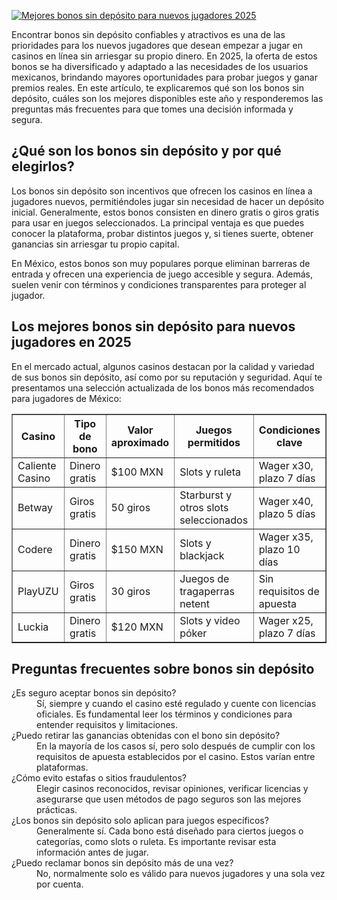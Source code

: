[![Mejores bonos sin depósito para nuevos jugadores 2025](https://123-caf.pages.dev/gitsignup.png)](https://vrmoo.ru/Bt82HjjY)

<p>Encontrar bonos sin depósito confiables y atractivos es una de las prioridades para los nuevos jugadores que desean empezar a jugar en casinos en línea sin arriesgar su propio dinero. En 2025, la oferta de estos bonos se ha diversificado y adaptado a las necesidades de los usuarios mexicanos, brindando mayores oportunidades para probar juegos y ganar premios reales. En este artículo, te explicaremos qué son los bonos sin depósito, cuáles son los mejores disponibles este año y responderemos las preguntas más frecuentes para que tomes una decisión informada y segura.</p>  <h2>¿Qué son los bonos sin depósito y por qué elegirlos?</h2> <p>Los bonos sin depósito son incentivos que ofrecen los casinos en línea a jugadores nuevos, permitiéndoles jugar sin necesidad de hacer un depósito inicial. Generalmente, estos bonos consisten en dinero gratis o giros gratis para usar en juegos seleccionados. La principal ventaja es que puedes conocer la plataforma, probar distintos juegos y, si tienes suerte, obtener ganancias sin arriesgar tu propio capital.</p> <p>En México, estos bonos son muy populares porque eliminan barreras de entrada y ofrecen una experiencia de juego accesible y segura. Además, suelen venir con términos y condiciones transparentes para proteger al jugador.</p>  <h2>Los mejores bonos sin depósito para nuevos jugadores en 2025</h2> <p>En el mercado actual, algunos casinos destacan por la calidad y variedad de sus bonos sin depósito, así como por su reputación y seguridad. Aquí te presentamos una selección actualizada de los bonos más recomendados para jugadores de México:</p>  <table border="1" cellpadding="8" cellspacing="0" style="border-collapse:collapse; width:100%;">   <thead>     <tr>       <th>Casino</th>       <th>Tipo de bono</th>       <th>Valor aproximado</th>       <th>Juegos permitidos</th>       <th>Condiciones clave</th>     </tr>   </thead>   <tbody>     <tr>       <td>Caliente Casino</td>       <td>Dinero gratis</td>       <td>$100 MXN</td>       <td>Slots y ruleta</td>       <td>Wager x30, plazo 7 días</td>     </tr>     <tr>       <td>Betway</td>       <td>Giros gratis</td>       <td>50 giros</td>       <td>Starburst y otros slots seleccionados</td>       <td>Wager x40, plazo 5 días</td>     </tr>     <tr>       <td>Codere</td>       <td>Dinero gratis</td>       <td>$150 MXN</td>       <td>Slots y blackjack</td>       <td>Wager x35, plazo 10 días</td>     </tr>     <tr>       <td>PlayUZU</td>       <td>Giros gratis</td>       <td>30 giros</td>       <td>Juegos de tragaperras netent</td>       <td>Sin requisitos de apuesta</td>     </tr>     <tr>       <td>Luckia</td>       <td>Dinero gratis</td>       <td>$120 MXN</td>       <td>Slots y video póker</td>       <td>Wager x25, plazo 7 días</td>     </tr>   </tbody> </table>  <h2>Preguntas frecuentes sobre bonos sin depósito</h2> <dl>   <dt>¿Es seguro aceptar bonos sin depósito?</dt>   <dd>Sí, siempre y cuando el casino esté regulado y cuente con licencias oficiales. Es fundamental leer los términos y condiciones para entender requisitos y limitaciones.</dd>    <dt>¿Puedo retirar las ganancias obtenidas con el bono sin depósito?</dt>   <dd>En la mayoría de los casos sí, pero solo después de cumplir con los requisitos de apuesta establecidos por el casino. Estos varían entre plataformas.</dd>    <dt>¿Cómo evito estafas o sitios fraudulentos?</dt>   <dd>Elegir casinos reconocidos, revisar opiniones, verificar licencias y asegurarse que usen métodos de pago seguros son las mejores prácticas.</dd>    <dt>¿Los bonos sin depósito solo aplican para juegos específicos?</dt>   <dd>Generalmente sí. Cada bono está diseñado para ciertos juegos o categorías, como slots o ruleta. Es importante revisar esta información antes de jugar.</dd>    <dt>¿Puedo reclamar bonos sin depósito más de una vez?</dt>   <dd>No, normalmente solo es válido para nuevos jugadores y una sola vez por cuenta.</dd> </dl>